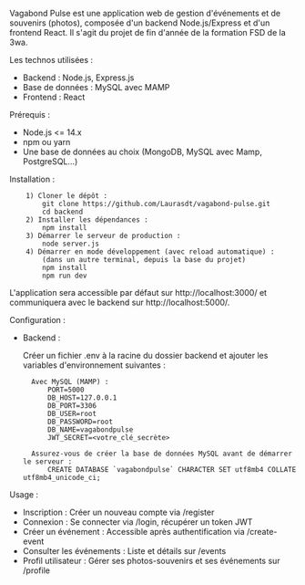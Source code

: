 Vagabond Pulse est une application web de gestion d'événements et de souvenirs (photos), composée d'un backend Node.js/Express et d'un frontend React. Il s'agit du projet de fin d'année de la formation FSD de la 3wa.

Les technos utilisées :

- Backend : Node.js, Express.js
- Base de données : MySQL avec MAMP
- Frontend : React

Prérequis :

- Node.js <= 14.x
- npm ou yarn
- Une base de données au choix (MongoDB, MySQL avec Mamp, PostgreSQL...)

Installation :

        1) Cloner le dépôt :
            git clone https://github.com/Laurasdt/vagabond-pulse.git
            cd backend
        2) Installer les dépendances :
            npm install
        3) Démarrer le serveur de production :
            node server.js
        4) Démarrer en mode développement (avec reload automatique) :
            (dans un autre terminal, depuis la base du projet)
            npm install
            npm run dev

L'application sera accessible par défaut sur http://localhost:3000/ et communiquera avec le backend sur http://localhost:5000/.

Configuration :

- Backend :

  Créer un fichier .env à la racine du dossier backend et ajouter les variables d'environnement suivantes :

        Avec MySQL (MAMP) :
            PORT=5000
            DB_HOST=127.0.0.1
            DB_PORT=3306
            DB_USER=root
            DB_PASSWORD=root
            DB_NAME=vagabondpulse
            JWT_SECRET=<votre_clé_secrète>

        Assurez-vous de créer la base de données MySQL avant de démarrer le serveur :
            CREATE DATABASE `vagabondpulse` CHARACTER SET utf8mb4 COLLATE utf8mb4_unicode_ci;

Usage :

- Inscription : Créer un nouveau compte via /register
- Connexion : Se connecter via /login, récupérer un token JWT
- Créer un événement : Accessible après authentification via /create-event
- Consulter les événements : Liste et détails sur /events
- Profil utilisateur : Gérer ses photos-souvenirs et ses événements sur /profile
